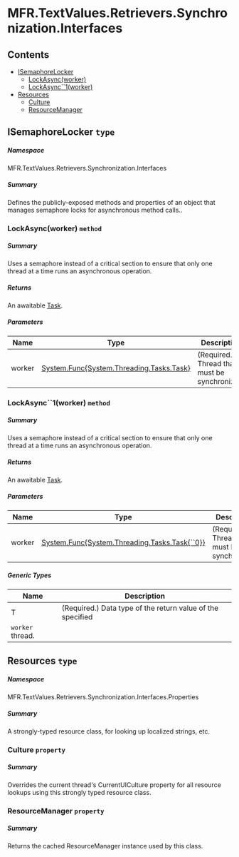 <a name='assembly'></a>
# MFR.TextValues.Retrievers.Synchronization.Interfaces

## Contents

- [ISemaphoreLocker](#T-MFR-TextValues-Retrievers-Synchronization-Interfaces-ISemaphoreLocker 'MFR.TextValues.Retrievers.Synchronization.Interfaces.ISemaphoreLocker')
  - [LockAsync(worker)](#M-MFR-TextValues-Retrievers-Synchronization-Interfaces-ISemaphoreLocker-LockAsync-System-Func{System-Threading-Tasks-Task}- 'MFR.TextValues.Retrievers.Synchronization.Interfaces.ISemaphoreLocker.LockAsync(System.Func{System.Threading.Tasks.Task})')
  - [LockAsync\`\`1(worker)](#M-MFR-TextValues-Retrievers-Synchronization-Interfaces-ISemaphoreLocker-LockAsync``1-System-Func{System-Threading-Tasks-Task{``0}}- 'MFR.TextValues.Retrievers.Synchronization.Interfaces.ISemaphoreLocker.LockAsync``1(System.Func{System.Threading.Tasks.Task{``0}})')
- [Resources](#T-MFR-TextValues-Retrievers-Synchronization-Interfaces-Properties-Resources 'MFR.TextValues.Retrievers.Synchronization.Interfaces.Properties.Resources')
  - [Culture](#P-MFR-TextValues-Retrievers-Synchronization-Interfaces-Properties-Resources-Culture 'MFR.TextValues.Retrievers.Synchronization.Interfaces.Properties.Resources.Culture')
  - [ResourceManager](#P-MFR-TextValues-Retrievers-Synchronization-Interfaces-Properties-Resources-ResourceManager 'MFR.TextValues.Retrievers.Synchronization.Interfaces.Properties.Resources.ResourceManager')

<a name='T-MFR-TextValues-Retrievers-Synchronization-Interfaces-ISemaphoreLocker'></a>
## ISemaphoreLocker `type`

##### Namespace

MFR.TextValues.Retrievers.Synchronization.Interfaces

##### Summary

Defines the publicly-exposed methods and properties of an object that manages
semaphore locks for asynchronous method calls..

<a name='M-MFR-TextValues-Retrievers-Synchronization-Interfaces-ISemaphoreLocker-LockAsync-System-Func{System-Threading-Tasks-Task}-'></a>
### LockAsync(worker) `method`

##### Summary

Uses a semaphore instead of a critical section to ensure that only one thread
at a time runs an asynchronous operation.

##### Returns

An awaitable [Task](http://msdn.microsoft.com/query/dev14.query?appId=Dev14IDEF1&l=EN-US&k=k:System.Threading.Tasks.Task 'System.Threading.Tasks.Task').

##### Parameters

| Name | Type | Description |
| ---- | ---- | ----------- |
| worker | [System.Func{System.Threading.Tasks.Task}](http://msdn.microsoft.com/query/dev14.query?appId=Dev14IDEF1&l=EN-US&k=k:System.Func 'System.Func{System.Threading.Tasks.Task}') | (Required.) Thread that must be synchronized. |

<a name='M-MFR-TextValues-Retrievers-Synchronization-Interfaces-ISemaphoreLocker-LockAsync``1-System-Func{System-Threading-Tasks-Task{``0}}-'></a>
### LockAsync\`\`1(worker) `method`

##### Summary

Uses a semaphore instead of a critical section to ensure that only one thread
at a time runs an asynchronous operation.

##### Returns

An awaitable [Task](http://msdn.microsoft.com/query/dev14.query?appId=Dev14IDEF1&l=EN-US&k=k:System.Threading.Tasks.Task 'System.Threading.Tasks.Task').

##### Parameters

| Name | Type | Description |
| ---- | ---- | ----------- |
| worker | [System.Func{System.Threading.Tasks.Task{\`\`0}}](http://msdn.microsoft.com/query/dev14.query?appId=Dev14IDEF1&l=EN-US&k=k:System.Func 'System.Func{System.Threading.Tasks.Task{``0}}') | (Required.) Thread that must be synchronized. |

##### Generic Types

| Name | Description |
| ---- | ----------- |
| T | (Required.) Data type of the return value of the specified
`worker` thread. |

<a name='T-MFR-TextValues-Retrievers-Synchronization-Interfaces-Properties-Resources'></a>
## Resources `type`

##### Namespace

MFR.TextValues.Retrievers.Synchronization.Interfaces.Properties

##### Summary

A strongly-typed resource class, for looking up localized strings, etc.

<a name='P-MFR-TextValues-Retrievers-Synchronization-Interfaces-Properties-Resources-Culture'></a>
### Culture `property`

##### Summary

Overrides the current thread's CurrentUICulture property for all
  resource lookups using this strongly typed resource class.

<a name='P-MFR-TextValues-Retrievers-Synchronization-Interfaces-Properties-Resources-ResourceManager'></a>
### ResourceManager `property`

##### Summary

Returns the cached ResourceManager instance used by this class.
